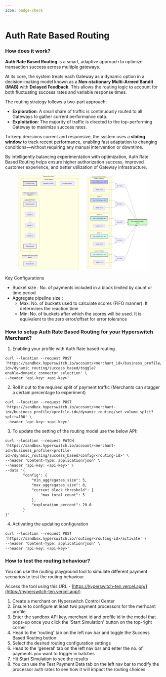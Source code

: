 ```yaml
---
icon: badge-check
---
```


# Auth Rate Based Routing

### How does it work?

**Auth Rate Based Routing** is a smart, adaptive approach to optimize transaction success across multiple gateways.&#x20;

At its core, the system treats each Gateway as a dynamic option in a decision-making model known as a **Non-stationary Multi-Armed Bandit (MAB)** with **Delayed Feedback**. This allows the routing logic to account for both fluctuating success rates and variable response times.

The routing strategy follows a two-part approach:

* **Exploration**: A small share of traffic is continuously routed to all Gateways to gather current performance data.
* **Exploitation**: The majority of traffic is directed to the top-performing Gateway to maximize success rates.

To keep decisions current and responsive, the system uses a **sliding window** to track recent performance, enabling fast adaptation to changing conditions—without requiring any manual intervention or downtime.

By intelligently balancing experimentation with optimization, Auth Rate Based Routing helps ensure higher authorization success, improved customer experience, and better utilization of Gateway infrastructure.

<figure><img src="../../../.gitbook/assets/image (160).png" alt=""><figcaption></figcaption></figure>

Key Configurations

* Bucket size : No. of payments included in a block limited by count or time period
* Aggregate pipeline size :&#x20;
  * Max: No. of buckets used to calculate scores (FIFO manner). It determines the reaction time&#x20;
  * Min: No. of buckets after which the scores will be used. It is equivalent to the zero error/offset for error tolerance

### How to setup Auth Rate Based Routing for your Hyperswitch Merchant?

1. Enabling your profile with Auth Rate based routing

```
curl --location --request POST 'https://sandbox.hyperswitch.io/account/<merchant_id>/business_profile/<profile-id>/dynamic_routing/success_based/toggle?enable=dynamic_connector_selection' \
--header 'api-key: <api-key>'
```

2. Roll it out to the required split of payment traffic (Merchants can stagger a certain percentage to experiment)

```
curl --location --request POST 'https://sandbox.hyperswitch.io/account/<merchant-id>/business_profile/<profile-id>/dynamic_routing/set_volume_split?split=100' \
--header 'api-key: <api-key>'
```

3. To update the setting of the routing model use the below API:

```
curl --location --request PATCH 'https://sandbox.hyperswitch.io/account/<merchant-id>/business_profile/<profile-id>/dynamic_routing/success_based/config/<routing-id>' \  
--header 'Content-Type: application/json' \  
--header 'api-key: <api-key>' \  
--data '{  
        "config": {  
            "min_aggregates_size": 5,  
            "max_aggregates_size": 8,  
            "current_block_threshold": {  
                "max_total_count": 5  
            },  
            "exploration_percent": 20.0  
        }  
}'
```

4. Activating the updating configuration

```
curl --location --request POST 'https://sandbox.hyperswitch.io/routing/<routing-id>/activate' \
--header 'Content-Type: application/json' \
--header 'api-key: <api-key>'
```

### How to test the routing behaviour?

You can use the routing playground tool to simulate different payment scenarios to test the routing behaviour.

Access the tool using this URL - [https://hyperswitch-ten.vercel.app/](https://hyperswitch-ten.vercel.app/)

1. Create a merchant on Hyperswitch Control Center
2. Ensure to configure at least two payment processors for the merhcant profile
3. Enter the sandbox API key, merchant id and profile id in the modal that pops-up once you click the 'Start Simulation' button on the top-right corner
4. Head to the 'routing' tab on the left nav bar and toggle the Success Based Routing button
5. Select the desired routing configuration settings
6. Head to the 'general' tab on the left nav bar and enter the no. of payments you want to trigger in batches
7. Hit Start Simulation to see the results
8. You can use the Test Payment Data tab on the left nav bar to modify the processor auth rates to see how it will impact the routing choices

